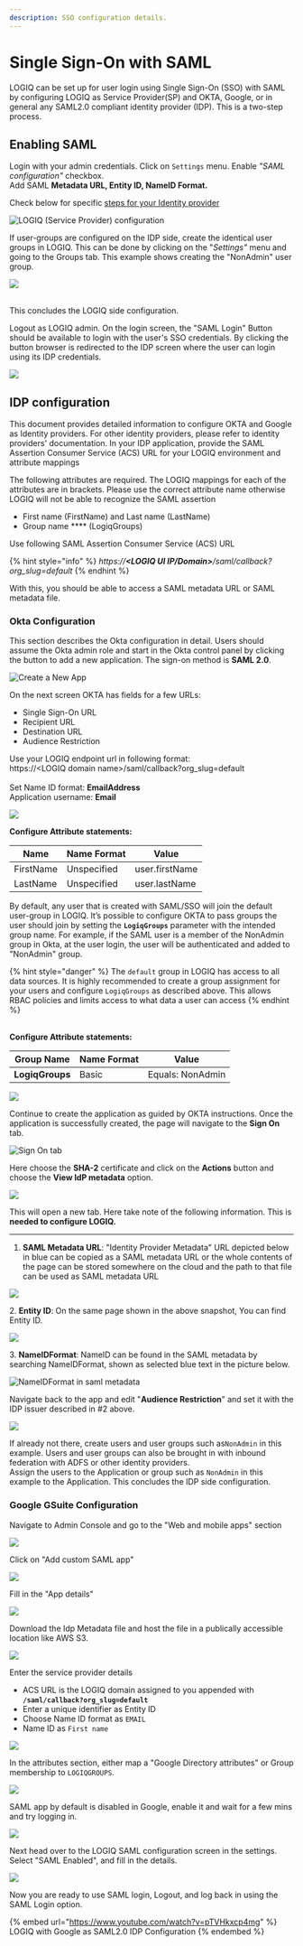 ```yaml
---
description: SSO configuration details.
---
```


# Single Sign-On with SAML

LOGIQ can be set up for user login using Single Sign-On (SSO) with SAML by configuring LOGIQ as Service Provider(SP) and OKTA, Google, or in general any SAML2.0 compliant identity provider (IDP). This is a two-step process.

## Enabling SAML

Login with your admin credentials. Click on `Settings` menu. Enable _"SAML configuration"_ checkbox. \
Add SAML **Metadata URL, Entity ID, NameID Format.**

Check below for specific [steps for your Identity provider](single-sign-on-configuration.md#idp-configuration)

![LOGIQ (Service Provider) configuration
](../.gitbook/assets/saml-1.png)

If user-groups are configured on the IDP side, create the identical user groups in LOGIQ. This can be done by clicking on the "_Settings"_ menu and going to the Groups tab. This example shows creating the "NonAdmin" user group.

![](../.gitbook/assets/saml-2.png)

\
This concludes the LOGIQ side configuration.

Logout as LOGIQ admin. On the login screen, the "SAML Login" Button should be available to login with the user's SSO credentials.  By clicking the button browser is redirected to the IDP screen where the user can login using its  IDP credentials.

![](../.gitbook/assets/saml-3.png)

## IDP configuration

This document provides detailed information to configure OKTA and Google as Identity providers. For other identity providers, please refer to identity providers' documentation. In your IDP application, provide the SAML Assertion Consumer Service (ACS) URL for your LOGIQ environment and attribute mappings&#x20;

The following attributes are required. The LOGIQ mappings for each of the attributes are in brackets. Please use the correct attribute name otherwise LOGIQ will not be able to recognize the SAML assertion

* First name (FirstName) and Last name (LastName)
* Group name **** (LogiqGroups)

Use following SAML Assertion Consumer Service (ACS) URL

{% hint style="info" %}
_https://**\<LOGIQ UI IP/Domain>**/saml/callback?org\_slug=default_
{% endhint %}

With this, you should be able to access a SAML metadata URL or SAML metadata file.

### Okta Configuration

This section describes the Okta configuration in detail. Users should assume the Okta admin role and start in the Okta control panel by clicking the button to add a new application. The sign-on method is **SAML 2.0**.

![Create a New App
](../.gitbook/assets/saml-4.png)

On the next screen OKTA has fields for a few URLs:

* Single Sign-On URL
* Recipient URL
* Destination URL&#x20;
* Audience Restriction

Use your LOGIQ endpoint url in following format:\
https://\<LOGIQ domain name>/saml/callback?org\_slug=default\
\
Set Name ID format: **EmailAddress**\
Application username: **Email**

![](../.gitbook/assets/saml-5.png)

**Configure Attribute statements:**

| **Name**  | **Name Format** | **Value**      |
| --------- | --------------- | -------------- |
| FirstName | Unspecified     | user.firstName |
| LastName  | Unspecified     | user.lastName  |

By default, any user that is created with SAML/SSO will join the default user-group in LOGIQ. It’s possible to configure OKTA to pass groups the user should join by setting the **`LogiqGroups`** parameter with the intended group name. For example, if the SAML user is a member of the NonAdmin group in Okta, at the user login, the user will be authenticated and added to "NonAdmin" group.

{% hint style="danger" %}
The `default` group in LOGIQ has access to all data sources. It is highly recommended to create a group assignment for your users and configure `LogiqGroups` as described above. This allows RBAC policies and limits access to what data a user can access
{% endhint %}

\
**Configure Attribute statements:**

| **Group Name**  | **Name Format** | **Value**        |
| --------------- | --------------- | ---------------- |
| **LogiqGroups** | Basic           | Equals: NonAdmin |

![](../.gitbook/assets/saml-6.png)

Continue to create the application as guided by OKTA instructions. Once the application is successfully created, the page will navigate to the **Sign On** tab.

![Sign On tab](../.gitbook/assets/saml-7.png)

Here choose the **SHA-2** certificate and click on the **Actions** button and choose the **View IdP metadata** option.

![](../.gitbook/assets/saml-8.png)



This will open a new tab. Here take note of the following information. This is **needed to configure LOGIQ.**&#x20;

****

1. **SAML Metadata URL**: "Identity Provider Metadata" URL depicted below in blue can be copied as a SAML metadata URL or the whole contents of the page can be stored somewhere on the cloud and the path to that file can be used as SAML metadata URL

![](../.gitbook/assets/saml-9.png)

2\. **Entity ID**: On the same page shown in the above snapshot, You can find Entity ID.

![](../.gitbook/assets/saml-10.png)

3\. **NameIDFormat**: NameID can be found in the SAML metadata by searching NameIDFormat, shown as selected blue text in the picture below.

![NameIDFormat in saml metadata](<../.gitbook/assets/saml-11 (1).png>)

Navigate back to the app and edit "**Audience Restriction**" and set it with the IDP issuer described in #2 above.

![](../.gitbook/assets/saml-11.png)

If already not there, create users and user groups such as`NonAdmin` in this example. Users and user groups can also be brought in with inbound federation with ADFS or other identity providers.\
Assign the users to the Application or group such as `NonAdmin` in this example to the Application. This concludes the IDP side configuration.



### Google GSuite Configuration

Navigate to Admin Console and go to the "Web and mobile apps" section

![](<../.gitbook/assets/image (35).png>)

Click on "Add custom SAML app"

![](<../.gitbook/assets/image (26).png>)

Fill in the "App details"

![](<../.gitbook/assets/image (36).png>)

Download the Idp Metadata file and host the file in a publically accessible location like AWS S3.

![](../.gitbook/assets/saml.png)

Enter the service provider details

* ACS URL is the LOGIQ domain assigned to you appended with **`/saml/callback?org_slug=default`**
* Enter a unique identifier as Entity ID
* Choose Name ID format as `EMAIL`
* Name ID as `First name`

![](<../.gitbook/assets/image (29).png>)

In the attributes section, either map a "Google Directory attributes" or Group membership to `LOGIQGROUPS`.&#x20;

![](<../.gitbook/assets/image (27).png>)

SAML app by default is disabled in Google, enable it and wait for a few mins and try logging in.

![](<../.gitbook/assets/image (33).png>)

Next head over to the LOGIQ SAML configuration screen in the settings. Select "SAML Enabled", and fill in the details.&#x20;

![](<../.gitbook/assets/image (17).png>)

Now you are ready to use SAML login, Logout, and log back in using the SAML Login option.&#x20;



{% embed url="https://www.youtube.com/watch?v=pTVHkxcp4mg" %}
LOGIQ with Google as SAML2.0 IDP Configuration
{% endembed %}

